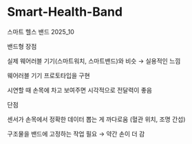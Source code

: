 # Smart-Health-Band
스마트 헬스 밴드 2025_10

밴드형 장점

실제 웨어러블 기기(스마트워치, 스마트밴드)와 비슷 → 실용적인 느낌

웨어러블 기기 프로토타입을 구현

시연할 때 손목에 차고 보여주면 시각적으로 전달력이 좋음

단점

센서가 손목에서 정확한 데이터 뽑는 게 까다로움 (혈관 위치, 조명 간섭)

구조물을 밴드에 고정하는 작업 필요 → 약간 손이 더 감
